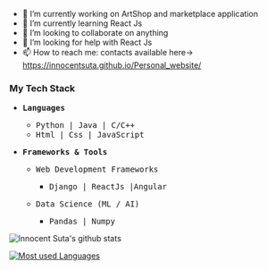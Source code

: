 - 🔭 I’m currently working on ArtShop and marketplace application
- 🌱 I’m currently learning React Js
- 👯 I’m looking to collaborate on anything 
- 🤔 I’m looking for help with React Js
- 📫 How to reach me: contacts available here->  https://innocentsuta.github.io/Personal_website/


<h3><sample> My Tech Stack </sample></h3>
<ul>
    <li>
        <p><samp><b>Languages</b></samp></p>
        <ul>
            <li><samp> Python | Java | C/C++ </samp></li>
            <li><samp> Html | Css | JavaScript</samp></li>
        </ul>
    </li>
    <li>
     <p><samp><b>Frameworks & Tools</b></samp></p>
     <ul>
        <li>
            <p><samp>Web Development Frameworks</samp></p>
            <ul>
                <li><samp>Django | ReactJs |Angular </samp></li>
            </ul>
        </li>
        <li>
            <p><samp>Data Science (ML / AI)<samp></p>
            <ul> 
                <li><samp>Pandas | Numpy </samp></li>
            </ul>
        </li>
     </ul>
     </li>
</ul>

![Innocent Suta's github stats](https://github-readme-stats.vercel.app/api?username=InnocentSuta&count_private=true&show_icons=true)

[![Most used Languages](https://github-readme-stats.vercel.app/api/top-langs/?username=InnocentSuta&langs_count=5&theme=tokyonight)]()








